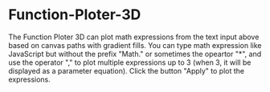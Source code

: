 # Function-Ploter-3D
The Function Ploter 3D can plot math expressions from the text input above based on canvas paths with gradient fills. You can type math expression like JavaScript but without the prefix "Math." or sometimes the opeartor "*", and use the operator "," to plot multiple expressions up to 3 (when 3, it will be displayed as a parameter equation). Click the button "Apply" to plot the expressions.
